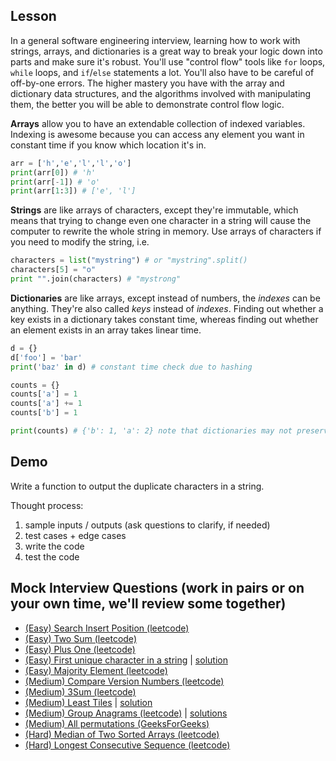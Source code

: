 ## Lesson

In a general software engineering interview, learning how to work with strings,
arrays, and dictionaries is a great way to break your logic down into parts
and make sure it's robust. You'll use "control flow" tools like `for` loops,
`while` loops, and `if`/`else` statements a lot. You'll also have to be careful
of off-by-one errors. The higher mastery you have with the array and dictionary
data structures, and the algorithms involved with manipulating them, the 
better you will be able to demonstrate control flow logic.

**Arrays** allow you to have an extendable collection of indexed variables.
Indexing is awesome because you can access any element you want in constant
time if you know which location it's in.

```python
arr = ['h','e','l','l','o']
print(arr[0]) # 'h'
print(arr[-1]) # 'o'
print(arr[1:3]) # ['e', 'l']
```

**Strings** are like arrays of
characters, except they're immutable, which means that trying to change 
even one character in a string will cause the computer to rewrite the whole
string in memory. Use arrays of characters if you need to modify the string,
i.e.

```python
characters = list("mystring") # or "mystring".split()
characters[5] = "o"
print "".join(characters) # "mystrong"
```

**Dictionaries** are like arrays, except instead of numbers, the _indexes_
can be anything. They're also called _keys_ instead of _indexes_. Finding
out whether a key exists in a dictionary takes constant time, whereas
finding out whether an element exists in an array takes linear time.

```python
d = {}
d['foo'] = 'bar'
print('baz' in d) # constant time check due to hashing

counts = {}
counts['a'] = 1
counts['a'] += 1
counts['b'] = 1

print(counts) # {'b': 1, 'a': 2} note that dictionaries may not preserve order
```

## Demo

Write a function to output the duplicate characters in a string.

Thought process:

1. sample inputs / outputs (ask questions to clarify, if needed)
2. test cases + edge cases
3. write the code
4. test the code

## Mock Interview Questions (work in pairs or on your own time, we'll review some together)

* [(Easy) Search Insert Position (leetcode)](https://leetcode.com/problems/search-insert-position/#/description)
* [(Easy) Two Sum (leetcode)](https://leetcode.com/problems/two-sum/#/description)
* [(Easy) Plus One (leetcode)](https://leetcode.com/problems/plus-one/#/description)
* [(Easy) First unique character in a string](./question-firstUniqueCharacterinString.md) | [solution](./answer-firstUniqueCharacterinString.md)
* [(Easy) Majority Element (leetcode)](https://leetcode.com/problems/majority-element/#/description)
* [(Medium) Compare Version Numbers (leetcode)](https://leetcode.com/problems/compare-version-numbers/#/description)
* [(Medium) 3Sum (leetcode)](https://leetcode.com/problems/3sum/#/description)
* [(Medium) Least Tiles](./leastTiles.md) | [solution](./answer-leastTiles.md)
* [(Medium) Group Anagrams (leetcode)](https://leetcode.com/problems/anagrams/#/description) | [solutions](https://discuss.leetcode.com/category/57/anagrams)
* [(Medium) All permutations (GeeksForGeeks)](http://www.geeksforgeeks.org/write-a-c-program-to-print-all-permutations-of-a-given-string/)
* [(Hard) Median of Two Sorted Arrays (leetcode)](https://leetcode.com/problems/median-of-two-sorted-arrays/#/description)
* [(Hard) Longest Consecutive Sequence (leetcode)](https://leetcode.com/problems/longest-consecutive-sequence/#/description)
